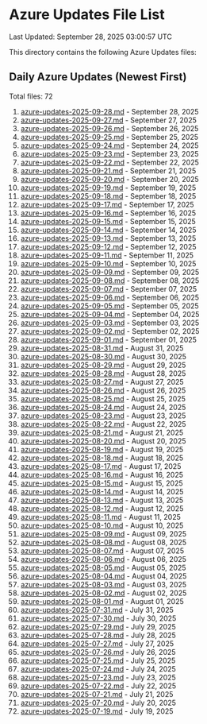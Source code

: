 # Azure Updates File List

Last Updated: September 28, 2025 03:00:57 UTC

This directory contains the following Azure Updates files:

## Daily Azure Updates (Newest First)

Total files: 72

1. [azure-updates-2025-09-28.md](./azure-updates-2025-09-28.md) - September 28, 2025
2. [azure-updates-2025-09-27.md](./azure-updates-2025-09-27.md) - September 27, 2025
3. [azure-updates-2025-09-26.md](./azure-updates-2025-09-26.md) - September 26, 2025
4. [azure-updates-2025-09-25.md](./azure-updates-2025-09-25.md) - September 25, 2025
5. [azure-updates-2025-09-24.md](./azure-updates-2025-09-24.md) - September 24, 2025
6. [azure-updates-2025-09-23.md](./azure-updates-2025-09-23.md) - September 23, 2025
7. [azure-updates-2025-09-22.md](./azure-updates-2025-09-22.md) - September 22, 2025
8. [azure-updates-2025-09-21.md](./azure-updates-2025-09-21.md) - September 21, 2025
9. [azure-updates-2025-09-20.md](./azure-updates-2025-09-20.md) - September 20, 2025
10. [azure-updates-2025-09-19.md](./azure-updates-2025-09-19.md) - September 19, 2025
11. [azure-updates-2025-09-18.md](./azure-updates-2025-09-18.md) - September 18, 2025
12. [azure-updates-2025-09-17.md](./azure-updates-2025-09-17.md) - September 17, 2025
13. [azure-updates-2025-09-16.md](./azure-updates-2025-09-16.md) - September 16, 2025
14. [azure-updates-2025-09-15.md](./azure-updates-2025-09-15.md) - September 15, 2025
15. [azure-updates-2025-09-14.md](./azure-updates-2025-09-14.md) - September 14, 2025
16. [azure-updates-2025-09-13.md](./azure-updates-2025-09-13.md) - September 13, 2025
17. [azure-updates-2025-09-12.md](./azure-updates-2025-09-12.md) - September 12, 2025
18. [azure-updates-2025-09-11.md](./azure-updates-2025-09-11.md) - September 11, 2025
19. [azure-updates-2025-09-10.md](./azure-updates-2025-09-10.md) - September 10, 2025
20. [azure-updates-2025-09-09.md](./azure-updates-2025-09-09.md) - September 09, 2025
21. [azure-updates-2025-09-08.md](./azure-updates-2025-09-08.md) - September 08, 2025
22. [azure-updates-2025-09-07.md](./azure-updates-2025-09-07.md) - September 07, 2025
23. [azure-updates-2025-09-06.md](./azure-updates-2025-09-06.md) - September 06, 2025
24. [azure-updates-2025-09-05.md](./azure-updates-2025-09-05.md) - September 05, 2025
25. [azure-updates-2025-09-04.md](./azure-updates-2025-09-04.md) - September 04, 2025
26. [azure-updates-2025-09-03.md](./azure-updates-2025-09-03.md) - September 03, 2025
27. [azure-updates-2025-09-02.md](./azure-updates-2025-09-02.md) - September 02, 2025
28. [azure-updates-2025-09-01.md](./azure-updates-2025-09-01.md) - September 01, 2025
29. [azure-updates-2025-08-31.md](./azure-updates-2025-08-31.md) - August 31, 2025
30. [azure-updates-2025-08-30.md](./azure-updates-2025-08-30.md) - August 30, 2025
31. [azure-updates-2025-08-29.md](./azure-updates-2025-08-29.md) - August 29, 2025
32. [azure-updates-2025-08-28.md](./azure-updates-2025-08-28.md) - August 28, 2025
33. [azure-updates-2025-08-27.md](./azure-updates-2025-08-27.md) - August 27, 2025
34. [azure-updates-2025-08-26.md](./azure-updates-2025-08-26.md) - August 26, 2025
35. [azure-updates-2025-08-25.md](./azure-updates-2025-08-25.md) - August 25, 2025
36. [azure-updates-2025-08-24.md](./azure-updates-2025-08-24.md) - August 24, 2025
37. [azure-updates-2025-08-23.md](./azure-updates-2025-08-23.md) - August 23, 2025
38. [azure-updates-2025-08-22.md](./azure-updates-2025-08-22.md) - August 22, 2025
39. [azure-updates-2025-08-21.md](./azure-updates-2025-08-21.md) - August 21, 2025
40. [azure-updates-2025-08-20.md](./azure-updates-2025-08-20.md) - August 20, 2025
41. [azure-updates-2025-08-19.md](./azure-updates-2025-08-19.md) - August 19, 2025
42. [azure-updates-2025-08-18.md](./azure-updates-2025-08-18.md) - August 18, 2025
43. [azure-updates-2025-08-17.md](./azure-updates-2025-08-17.md) - August 17, 2025
44. [azure-updates-2025-08-16.md](./azure-updates-2025-08-16.md) - August 16, 2025
45. [azure-updates-2025-08-15.md](./azure-updates-2025-08-15.md) - August 15, 2025
46. [azure-updates-2025-08-14.md](./azure-updates-2025-08-14.md) - August 14, 2025
47. [azure-updates-2025-08-13.md](./azure-updates-2025-08-13.md) - August 13, 2025
48. [azure-updates-2025-08-12.md](./azure-updates-2025-08-12.md) - August 12, 2025
49. [azure-updates-2025-08-11.md](./azure-updates-2025-08-11.md) - August 11, 2025
50. [azure-updates-2025-08-10.md](./azure-updates-2025-08-10.md) - August 10, 2025
51. [azure-updates-2025-08-09.md](./azure-updates-2025-08-09.md) - August 09, 2025
52. [azure-updates-2025-08-08.md](./azure-updates-2025-08-08.md) - August 08, 2025
53. [azure-updates-2025-08-07.md](./azure-updates-2025-08-07.md) - August 07, 2025
54. [azure-updates-2025-08-06.md](./azure-updates-2025-08-06.md) - August 06, 2025
55. [azure-updates-2025-08-05.md](./azure-updates-2025-08-05.md) - August 05, 2025
56. [azure-updates-2025-08-04.md](./azure-updates-2025-08-04.md) - August 04, 2025
57. [azure-updates-2025-08-03.md](./azure-updates-2025-08-03.md) - August 03, 2025
58. [azure-updates-2025-08-02.md](./azure-updates-2025-08-02.md) - August 02, 2025
59. [azure-updates-2025-08-01.md](./azure-updates-2025-08-01.md) - August 01, 2025
60. [azure-updates-2025-07-31.md](./azure-updates-2025-07-31.md) - July 31, 2025
61. [azure-updates-2025-07-30.md](./azure-updates-2025-07-30.md) - July 30, 2025
62. [azure-updates-2025-07-29.md](./azure-updates-2025-07-29.md) - July 29, 2025
63. [azure-updates-2025-07-28.md](./azure-updates-2025-07-28.md) - July 28, 2025
64. [azure-updates-2025-07-27.md](./azure-updates-2025-07-27.md) - July 27, 2025
65. [azure-updates-2025-07-26.md](./azure-updates-2025-07-26.md) - July 26, 2025
66. [azure-updates-2025-07-25.md](./azure-updates-2025-07-25.md) - July 25, 2025
67. [azure-updates-2025-07-24.md](./azure-updates-2025-07-24.md) - July 24, 2025
68. [azure-updates-2025-07-23.md](./azure-updates-2025-07-23.md) - July 23, 2025
69. [azure-updates-2025-07-22.md](./azure-updates-2025-07-22.md) - July 22, 2025
70. [azure-updates-2025-07-21.md](./azure-updates-2025-07-21.md) - July 21, 2025
71. [azure-updates-2025-07-20.md](./azure-updates-2025-07-20.md) - July 20, 2025
72. [azure-updates-2025-07-19.md](./azure-updates-2025-07-19.md) - July 19, 2025
